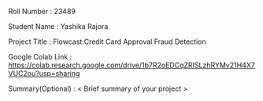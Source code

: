 Roll Number       :   23489

Student Name      :   Yashika Rajora

Project Title     :   Flowcast:Credit Card Approval Fraud Detection

Google Colab Link :   https://colab.research.google.com/drive/1b7R2oEDCqZRISLzhRYMv21H4X7VUC2ou?usp=sharing

Summary(Optional) :   < Brief summary of your project >
